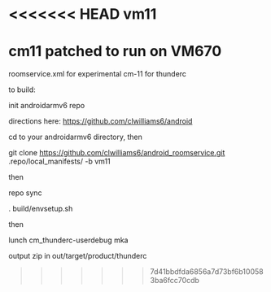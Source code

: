 <<<<<<< HEAD
vm11
====

cm11 patched to run on VM670
=======
roomservice.xml for experimental cm-11 for thunderc

to build:

init androidarmv6 repo

directions here: https://github.com/clwilliams6/android

cd to your androidarmv6 directory, then

git clone https://github.com/clwilliams6/android_roomservice.git .repo/local_manifests/ -b vm11

then

repo sync

. build/envsetup.sh

then

lunch cm_thunderc-userdebug
mka

output zip in out/target/product/thunderc
>>>>>>> 7d41bbdfda6856a7d73bf6b100583ba6fcc70cdb
